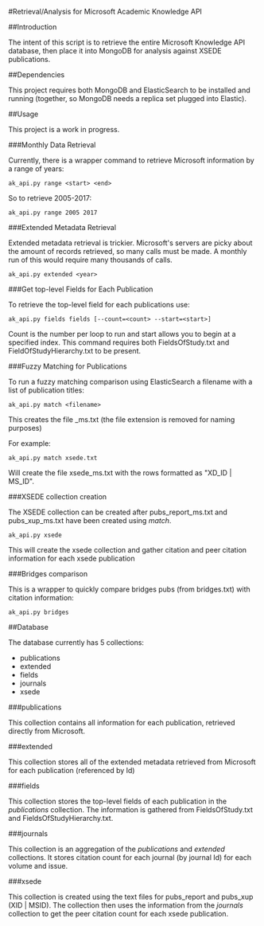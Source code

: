 #Retrieval/Analysis for Microsoft Academic Knowledge API

##Introduction

The intent of this script is to retrieve the entire Microsoft Knowledge API database, then place it into MongoDB for analysis against XSEDE publications.

##Dependencies

This project requires both MongoDB and ElasticSearch to be installed and running (together, so MongoDB needs a replica set plugged into Elastic).

##Usage

This project is a work in progress.

###Monthly Data Retrieval

Currently, there is a wrapper command to retrieve Microsoft information by a range of years:

    ak_api.py range <start> <end>
    
So to retrieve 2005-2017:

    ak_api.py range 2005 2017
    
###Extended Metadata Retrieval

Extended metadata retrieval is trickier. Microsoft's servers are picky about the amount of records retrieved, so many calls must be made. A monthly run of this would require many thousands of calls.

    ak_api.py extended <year>
    
###Get top-level Fields for Each Publication

To retrieve the top-level field for each publications use:

    ak_api.py fields fields [--count=<count> --start=<start>]
    
Count is the number per loop to run and start allows you to begin at a specified index. This command requires both FieldsOfStudy.txt and FieldOfStudyHierarchy.txt to be present.

###Fuzzy Matching for Publications

To run a fuzzy matching comparison using ElasticSearch a filename with a list of publication titles:

    ak_api.py match <filename>

This creates the file <filename>_ms.txt (the file extension is removed for naming purposes)

For example:

    ak_api.py match xsede.txt 
    
Will create the file xsede_ms.txt with the rows formatted as "XD_ID | MS_ID".

###XSEDE collection creation

The XSEDE collection can be created after pubs_report_ms.txt and pubs_xup_ms.txt have been created using *match*.

    ak_api.py xsede
    
This will create the xsede collection and gather citation and peer citation information for each xsede publication

###Bridges comparison

This is a wrapper to quickly compare bridges pubs (from bridges.txt) with citation information:

    ak_api.py bridges

##Database

The database currently has 5 collections:

- publications
- extended
- fields
- journals
- xsede

###publications

This collection contains all information for each publication, retrieved directly from Microsoft.

###extended

This collection stores all of the extended metadata retrieved from Microsoft for each publication (referenced by Id)

###fields

This collection stores the top-level fields of each publication in the *publications* collection. The information is gathered from FieldsOfStudy.txt and FieldsOfStudyHierarchy.txt.

###journals

This collection is an aggregation of the *publications* and *extended* collections. It stores citation count for each journal (by journal Id) for each volume and issue.

###xsede
    
This collection is created using the text files for pubs_report and pubs_xup (XID | MSID). The collection then uses the information from the <i>journals</i> collection to get the peer citation count for each xsede publication.
